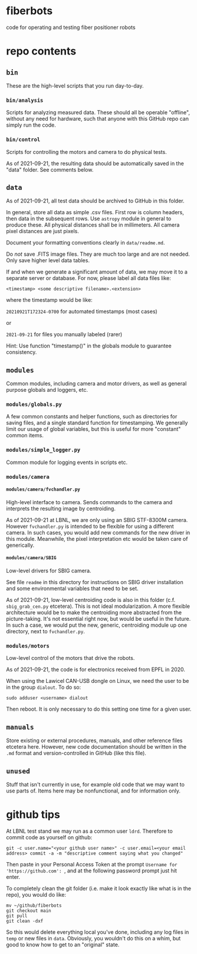 # fiberbots
code for operating and testing fiber positioner robots

# repo contents

## `bin`
These are the high-level scripts that you run day-to-day.

### `bin/analysis`
Scripts for analyzing measured data. These should all be operable "offline", without any need for hardware, such that anyone with this GitHub repo can simply run the code.

### `bin/control`
Scripts for controlling the motors and camera to do physical tests.

As of 2021-09-21, the resulting data should be automatically saved in the "data" folder. See comments below.

## `data`
As of 2021-09-21, all test data should be archived to GitHub in this folder.

In general, store all data as simple .csv files. First row is column headers, then data in the subsequent rows. Use `astropy` module in general to produce these. All physical distances shall be in millimeters. All camera pixel distances are just pixels.

Document your formatting conventions clearly in `data/readme.md`.

Do *not* save .FITS image files. They are much too large and are not needed. Only save higher level data tables.

If and when we generate a significant amount of data, we may move it to a separate server or database. For now, please label all data files like:

`<timestamp> <some descriptive filename>.<extension>`

where the timestamp would be like:

`20210921T172324-0700` for automated timestamps (most cases)

or

`2021-09-21` for files you manually labeled (rarer)

Hint: Use function "timestamp()" in the globals module to guarantee consistency.

## `modules`
Common modules, including camera and motor drivers, as well as general purpose globals and loggers, etc.

### `modules/globals.py`
A few common constants and helper functions, such as directories for saving files, and a single standard function for timestamping. We generally limit our usage of global variables, but this is useful for more "constant" common items.

### `modules/simple_logger.py`
Common module for logging events in scripts etc.

### `modules/camera`
#### `modules/camera/fvchandler.py`
High-level interface to camera. Sends commands to the camera and interprets the resulting image by centroiding. 

As of 2021-09-21 at LBNL, we are only using an SBIG STF-8300M camera. However `fvchandler.py` is intended to be flexible for using a different camera. In such cases, you would add new commands for the new driver in this module. Meanwhile, the pixel interpretation etc would be taken care of generically.

#### `modules/camera/SBIG`
Low-level drivers for SBIG camera.

See file `readme` in this directory for instructions on SBIG driver installation and some environmental variables that need to be set.

As of 2021-09-21, low-level centroiding code is also in this folder (c.f. `sbig_grab_cen.py` etcetera). This is not ideal modularization. A more flexible architecture would be to make the centroiding more abstracted from the picture-taking. It's not essential right now, but would be useful in the future. In such a case, we would put the new, generic, centroiding module up one directory, next to `fvchandler.py`.

### `modules/motors`
Low-level control of the motors that drive the robots.

As of 2021-09-21, the code is for electronics received from EPFL in 2020.

When using the Lawicel CAN-USB dongle on Linux, we need the user to be in the group `dialout`. To do so:
~~~
sudo adduser <username> dialout
~~~
Then reboot. It is only necessary to do this setting one time for a given user.

## `manuals`
Store existing or external procedures, manuals, and other reference files etcetera here. However, new code documentation should be written in the `.md` format and version-controlled in GitHub (like this file). 
## `unused`
Stuff that isn't currently in use, for example old code that we may want to use parts of. Items here may be nonfunctional, and for information only.

# github tips
At LBNL test stand we may run as a common user `ldrd`. Therefore to commit code as yourself on github:
~~~
git -c user.name="<your github user name>" -c user.email=<your email address> commit -a -m "descriptive comment saying what you changed"
~~~
Then paste in your Personal Access Token at the prompt `Username for 'https://github.com': `, and at the following password prompt just hit enter.

To completely clean the git folder (i.e. make it look exactly like what is in the repo), you would do like:
~~~
mv ~/github/fiberbots
git checkout main
git pull
git clean -dxf
~~~
So this would delete everything local you've done, including any log files in `temp` or new files in `data`. Obviously, you wouldn't do this on a whim, but good to know how to get to an "original" state.

